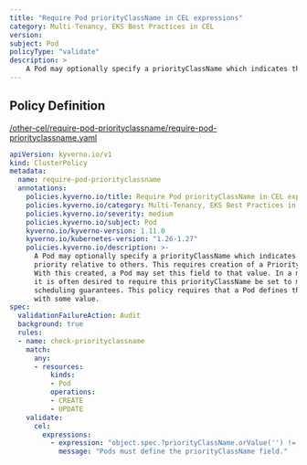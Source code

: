 ```yaml
---
title: "Require Pod priorityClassName in CEL expressions"
category: Multi-Tenancy, EKS Best Practices in CEL
version: 
subject: Pod
policyType: "validate"
description: >
    A Pod may optionally specify a priorityClassName which indicates the scheduling priority relative to others. This requires creation of a PriorityClass object in advance. With this created, a Pod may set this field to that value. In a multi-tenant environment, it is often desired to require this priorityClassName be set to make certain tenant scheduling guarantees. This policy requires that a Pod defines the priorityClassName field with some value.
---
```


## Policy Definition
<a href="https://github.com/kyverno/policies/raw/main//other-cel/require-pod-priorityclassname/require-pod-priorityclassname.yaml" target="-blank">/other-cel/require-pod-priorityclassname/require-pod-priorityclassname.yaml</a>

```yaml
apiVersion: kyverno.io/v1
kind: ClusterPolicy
metadata:
  name: require-pod-priorityclassname
  annotations:
    policies.kyverno.io/title: Require Pod priorityClassName in CEL expressions
    policies.kyverno.io/category: Multi-Tenancy, EKS Best Practices in CEL 
    policies.kyverno.io/severity: medium
    policies.kyverno.io/subject: Pod
    kyverno.io/kyverno-version: 1.11.0
    kyverno.io/kubernetes-version: "1.26-1.27"
    policies.kyverno.io/description: >-
      A Pod may optionally specify a priorityClassName which indicates the scheduling
      priority relative to others. This requires creation of a PriorityClass object in advance.
      With this created, a Pod may set this field to that value. In a multi-tenant environment,
      it is often desired to require this priorityClassName be set to make certain tenant
      scheduling guarantees. This policy requires that a Pod defines the priorityClassName field
      with some value.
spec:
  validationFailureAction: Audit
  background: true
  rules:
  - name: check-priorityclassname
    match:
      any:
      - resources:
          kinds:
          - Pod
          operations:
          - CREATE
          - UPDATE
    validate:
      cel:
        expressions:
          - expression: "object.spec.?priorityClassName.orValue('') != ''"
            message: "Pods must define the priorityClassName field."


```
